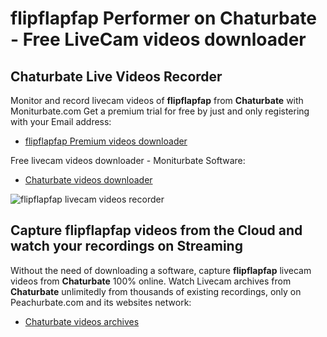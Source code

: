 # flipflapfap Performer on Chaturbate - Free LiveCam videos downloader

## Chaturbate Live Videos Recorder

Monitor and record livecam videos of **flipflapfap** from **Chaturbate** with Moniturbate.com
Get a premium trial for free by just and only registering with your Email address:
* [flipflapfap Premium videos downloader](https://moniturbate.com/request-demo-licence-key.html)

Free livecam videos downloader - Moniturbate Software:
* [Chaturbate videos downloader](https://moniturbate.com/moniturbate-download-software.html)

![flipflapfap livecam videos recorder](https://peachurnet.com/templates/moniturbate-software.png)


## Capture flipflapfap videos from the Cloud and watch your recordings on Streaming

Without the need of downloading a software, capture **flipflapfap** livecam videos from **Chaturbate** 100% online.
Watch Livecam archives from **Chaturbate** unlimitedly from thousands of existing recordings, only on Peachurbate.com and its websites network:
* [Chaturbate videos archives](https://peachurnet.com/)